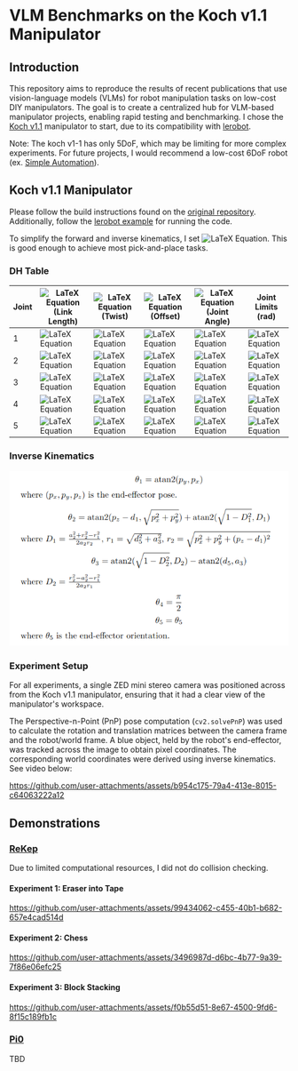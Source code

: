 # VLM Benchmarks on the Koch v1.1 Manipulator
## Introduction
This repository aims to reproduce the results of recent publications that use vision-language models (VLMs) for robot manipulation tasks on low-cost DIY manipulators. The goal is to create a centralized hub for VLM-based manipulator projects, enabling rapid testing and benchmarking. I chose the [Koch v1.1](https://github.com/jess-moss/koch-v1-1) manipulator to start, due to its compatibility with [lerobot](https://github.com/huggingface/lerobot).

Note: The koch v1-1 has only 5DoF, which may be limiting for more complex experiments. For future projects, I would recommend a low-cost 6DoF robot (ex. [Simple Automation](https://docs.google.com/spreadsheets/d/1i-t-i7dLayyafxtfTy8_VctcmbbnCp6Mays1JUR9Qg4/edit?gid=47726668#gid=47726668)).

## Koch v1.1 Manipulator
Please follow the build instructions found on the [original repository](https://github.com/jess-moss/koch-v1-1?tab=readme-ov-file#assembly-instructions). Additionally, follow the [lerobot example](https://github.com/huggingface/lerobot/blob/main/examples/7_get_started_with_real_robot.md) for running the code.

To simplify the forward and inverse kinematics, I set ![LaTeX Equation](https://latex.codecogs.com/svg.image?\theta_4=\pi/2). This is good enough to achieve most pick-and-place tasks.

### DH Table
| Joint | ![LaTeX Equation](https://latex.codecogs.com/svg.image?a) (Link Length) | ![LaTeX Equation](https://latex.codecogs.com/svg.image?\alpha) (Twist) | ![LaTeX Equation](https://latex.codecogs.com/svg.image?d) (Offset) | ![LaTeX Equation](https://latex.codecogs.com/svg.image?\theta) (Joint Angle) | Joint Limits (rad) |
|-------|----------------|-----------|------------|----------------|---------------------|
| 1     | ![LaTeX Equation](https://latex.codecogs.com/svg.image?0)             | ![LaTeX Equation](https://latex.codecogs.com/svg.image?-\frac{\pi}{2})      | ![LaTeX Equation](https://latex.codecogs.com/svg.image?d_1=5.5)        | ![LaTeX Equation](https://latex.codecogs.com/svg.image?\theta_1)            | ![LaTeX Equation](https://latex.codecogs.com/svg.image?\left[-\frac{\pi}{2},\frac{\pi}{2}\right])        |
| 2     | ![LaTeX Equation](https://latex.codecogs.com/svg.image?a_2=10.68)         | ![LaTeX Equation](https://latex.codecogs.com/svg.image?0)         | ![LaTeX Equation](https://latex.codecogs.com/svg.image?0)          | ![LaTeX Equation](https://latex.codecogs.com/svg.image?\theta_2)            | ![LaTeX Equation](https://latex.codecogs.com/svg.image?\left[0,\frac{\pi}{2}\right])           |
| 3     | ![LaTeX Equation](https://latex.codecogs.com/svg.image?a_3=10)           | ![LaTeX Equation](https://latex.codecogs.com/svg.image?0)         | ![LaTeX Equation](https://latex.codecogs.com/svg.image?0)          | ![LaTeX Equation](https://latex.codecogs.com/svg.image?\theta_3)            | ![LaTeX Equation](https://latex.codecogs.com/svg.image?\left[-\frac{\pi}{2},\frac{\pi}{2}\right])        |
| 4     | ![LaTeX Equation](https://latex.codecogs.com/svg.image?0)             | ![LaTeX Equation](https://latex.codecogs.com/svg.image?\frac{\pi}{2})       | ![LaTeX Equation](https://latex.codecogs.com/svg.image?0)          | ![LaTeX Equation](https://latex.codecogs.com/svg.image?\frac{\pi}{2})            | ![LaTeX Equation](https://latex.codecogs.com/svg.image?\left[-\frac{\pi}{2},\frac{\pi}{2}\right])        |
| 5     | ![LaTeX Equation](https://latex.codecogs.com/svg.image?0)            | ![LaTeX Equation](https://latex.codecogs.com/svg.image?0)         | ![LaTeX Equation](https://latex.codecogs.com/svg.image?d_5=10.5)       | ![LaTeX Equation](https://latex.codecogs.com/svg.image?\theta_5)            | ![LaTeX Equation](https://latex.codecogs.com/svg.image?\left[-\pi,\pi\right])            |


### Inverse Kinematics
<img src="images/inv_kin.png" alt="inv_kin">

### Experiment Setup
For all experiments, a single ZED mini stereo camera was positioned across from the Koch v1.1 manipulator, ensuring that it had a clear view of the manipulator's workspace.

The Perspective-n-Point (PnP) pose computation (`cv2.solvePnP`) was used to calculate the rotation and translation matrices between the camera frame and the robot/world frame. A blue object, held by the robot's end-effector, was tracked across the image to obtain pixel coordinates. The corresponding world coordinates were derived using inverse kinematics. See video below:

https://github.com/user-attachments/assets/b954c175-79a4-413e-8015-c64063222a12


## Demonstrations

### [ReKep](https://rekep-robot.github.io/)

Due to limited computational resources, I did not do collision checking.

#### Experiment 1: Eraser into Tape
https://github.com/user-attachments/assets/99434062-c455-40b1-b682-657e4cad514d

#### Experiment 2: Chess
https://github.com/user-attachments/assets/3496987d-d6bc-4b77-9a39-7f86e06efc25

#### Experiment 3: Block Stacking
https://github.com/user-attachments/assets/f0b55d51-8e67-4500-9fd6-8f15c189fb1c


### [Pi0](https://github.com/Physical-Intelligence/openpi)
TBD
